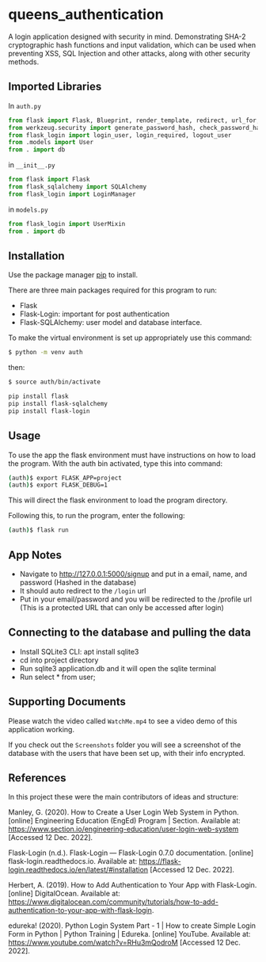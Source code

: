 # queens_authentication

A login application designed with security in mind. Demonstrating SHA-2 cryptographic hash functions and input validation, which can be used when preventing XSS, SQL Injection and other attacks, along with other security methods.

## Imported Libraries

In `auth.py`

```python
from flask import Flask, Blueprint, render_template, redirect, url_for, request, flash, app
from werkzeug.security import generate_password_hash, check_password_hash
from flask_login import login_user, login_required, logout_user
from .models import User
from . import db
```

in `__init__.py`

```python
from flask import Flask
from flask_sqlalchemy import SQLAlchemy
from flask_login import LoginManager
```

in `models.py`

```python
from flask_login import UserMixin
from . import db
```

## Installation

Use the package manager [pip](https://pip.pypa.io/en/stable/) to install.

There are three main packages required for this program to run:

- Flask
- Flask-Login: important for post authentication
- Flask-SQLAlchemy: user model and database interface.

To make the virtual environment is set up appropriately use this command:

```bash
$ python -m venv auth
```

then:

```bash
$ source auth/bin/activate
```

```bash
pip install flask
pip install flask-sqlalchemy
pip install flask-login
```

## Usage

To use the app the flask environment must have instructions on how to load the program.
With the auth bin activated, type this into command:

```bash
(auth)$ export FLASK_APP=project
(auth)$ export FLASK_DEBUG=1
```

This will direct the flask environment to load the program directory.

Following this, to run the program, enter the following:

```bash
(auth)$ flask run
```

## App Notes

- Navigate to http://127.0.0.1:5000/signup and put in a email, name, and password (Hashed in the database)
- It should auto redirect to the `/login` url
- Put in your email/password and you will be redirected to the /profile url (This is a protected URL that can only be accessed after login)

## Connecting to the database and pulling the data

- Install SQLite3 CLI: apt install sqlite3
- cd into project directory
- Run sqlite3 application.db and it will open the sqlite terminal
- Run select \* from user;

## Supporting Documents

Please watch the video called `WatchMe.mp4` to see a video demo of this application working.

If you check out the `Screenshots` folder you will see a screenshot of the database with the users that have been set up, with their info encrypted.

## References

In this project these were the main contributors of ideas and structure:

Manley, G. (2020). How to Create a User Login Web System in Python. [online] Engineering Education (EngEd) Program | Section. Available at: https://www.section.io/engineering-education/user-login-web-system [Accessed 12 Dec. 2022].

Flask-Login (n.d.). Flask-Login — Flask-Login 0.7.0 documentation. [online] flask-login.readthedocs.io. Available at: https://flask-login.readthedocs.io/en/latest/#installation [Accessed 12 Dec. 2022].

Herbert, A. (2019). How to Add Authentication to Your App with Flask-Login. [online] DigitalOcean. Available at: https://www.digitalocean.com/community/tutorials/how-to-add-authentication-to-your-app-with-flask-login.

edureka! (2020). Python Login System Part - 1 | How to create Simple Login Form in Python | Python Training | Edureka. [online] YouTube. Available at: https://www.youtube.com/watch?v=RHu3mQodroM [Accessed 12 Dec. 2022].
